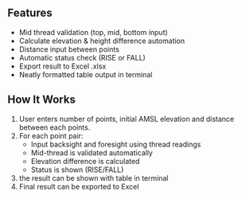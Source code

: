 ## Features
- Mid thread validation (top, mid, bottom input)
- Calculate elevation & height difference automation
- Distance input between points
- Automatic status check (RISE or FALL)
- Export result to Excel .xlsx 
- Neatly formatted table output in terminal

## How It Works
1. User enters number of points, initial AMSL elevation and distance between each points.
2. For each point pair:
   - Input backsight and foresight using thread readings
   - Mid-thread is validated automatically
   - Elevation difference is calculated
   - Status is shown (RISE/FALL)
3. the result can be shown with table in terminal
4. Final result can be exported to Excel